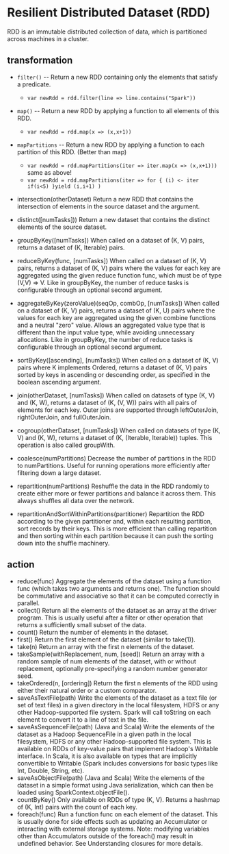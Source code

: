 
# Resilient Distributed Dataset (RDD)

RDD is an immutable distributed collection of data, which is partitioned across machines in a cluster.

## transformation 

* `filter()` -- Return a new RDD containing only the elements that satisfy a predicate.
  * `var newRdd = rdd.filter(line => line.contains("Spark"))`
* `map()` -- Return a new RDD by applying a function to all elements of this RDD.
  * `var newRdd = rdd.map(x => (x,x+1)) `
* `mapPartitions` -- Return a new RDD by applying a function to each partition of this RDD. (Better than map)
  * `var newRdd = rdd.mapPartitions(iter => iter.map(x => (x,x+1)))` same as above!
  * `var newRdd = rdd.mapPartitions(iter => for { (i) <- iter if(i<5) }yield (i,i+1) )`
  
* intersection(otherDataset)	Return a new RDD that contains the intersection of elements in the source dataset and the argument.
* distinct([numTasks]))	Return a new dataset that contains the distinct elements of the source dataset.
* groupByKey([numTasks])	When called on a dataset of (K, V) pairs, returns a dataset of (K, Iterable<V>) pairs. 
* reduceByKey(func, [numTasks])	When called on a dataset of (K, V) pairs, returns a dataset of (K, V) pairs where the values for each key are aggregated using the given reduce function func, which must be of type (V,V) => V. Like in groupByKey, the number of reduce tasks is configurable through an optional second argument.
* aggregateByKey(zeroValue)(seqOp, combOp, [numTasks])	When called on a dataset of (K, V) pairs, returns a dataset of (K, U) pairs where the values for each key are aggregated using the given combine functions and a neutral "zero" value. Allows an aggregated value type that is different than the input value type, while avoiding unnecessary allocations. Like in groupByKey, the number of reduce tasks is configurable through an optional second argument.
* sortByKey([ascending], [numTasks])	When called on a dataset of (K, V) pairs where K implements Ordered, returns a dataset of (K, V) pairs sorted by keys in ascending or descending order, as specified in the boolean ascending argument.
* join(otherDataset, [numTasks])	When called on datasets of type (K, V) and (K, W), returns a dataset of (K, (V, W)) pairs with all pairs of elements for each key. Outer joins are supported through leftOuterJoin, rightOuterJoin, and fullOuterJoin.
* cogroup(otherDataset, [numTasks])	When called on datasets of type (K, V) and (K, W), returns a dataset of (K, (Iterable<V>, Iterable<W>)) tuples. This operation is also called groupWith.
* coalesce(numPartitions)	Decrease the number of partitions in the RDD to numPartitions. Useful for running operations more efficiently after filtering down a large dataset.
* repartition(numPartitions)	Reshuffle the data in the RDD randomly to create either more or fewer partitions and balance it across them. This always shuffles all data over the network.
* repartitionAndSortWithinPartitions(partitioner)	Repartition the RDD according to the given partitioner and, within each resulting partition, sort records by their keys. This is more efficient than calling repartition and then sorting within each partition because it can push the sorting down into the shuffle machinery.

## action

* reduce(func)	Aggregate the elements of the dataset using a function func (which takes two arguments and returns one). The function should be commutative and associative so that it can be computed correctly in parallel.
* collect()	Return all the elements of the dataset as an array at the driver program. This is usually useful after a filter or other operation that returns a sufficiently small subset of the data.
* count()	Return the number of elements in the dataset.
* first()	Return the first element of the dataset (similar to take(1)).
* take(n)	Return an array with the first n elements of the dataset.
* takeSample(withReplacement, num, [seed])	Return an array with a random sample of num elements of the dataset, with or without replacement, optionally pre-specifying a random number generator seed.
* takeOrdered(n, [ordering])	Return the first n elements of the RDD using either their natural order or a custom comparator.
* saveAsTextFile(path)	Write the elements of the dataset as a text file (or set of text files) in a given directory in the local filesystem, HDFS or any other Hadoop-supported file system. Spark will call toString on each element to convert it to a line of text in the file.
* saveAsSequenceFile(path) 
(Java and Scala)	Write the elements of the dataset as a Hadoop SequenceFile in a given path in the local filesystem, HDFS or any other Hadoop-supported file system. This is available on RDDs of key-value pairs that implement Hadoop's Writable interface. In Scala, it is also available on types that are implicitly convertible to Writable (Spark includes conversions for basic types like Int, Double, String, etc).
* saveAsObjectFile(path) 
(Java and Scala)	Write the elements of the dataset in a simple format using Java serialization, which can then be loaded using SparkContext.objectFile().
* countByKey()	Only available on RDDs of type (K, V). Returns a hashmap of (K, Int) pairs with the count of each key.
* foreach(func)	Run a function func on each element of the dataset. This is usually done for side effects such as updating an Accumulator or interacting with external storage systems. 
Note: modifying variables other than Accumulators outside of the foreach() may result in undefined behavior. See Understanding closures for more details.
